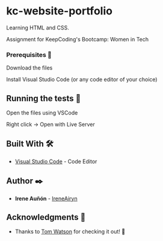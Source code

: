 # kc-website-portfolio

Learning HTML and CSS. 

Assignment for KeepCoding's Bootcamp: Women in Tech

### Prerequisites 🔧

Download the files

Install Visual Studio Code (or any code editor of your choice)

## Running the tests 🔩

Open the files using VSCode

Right click -> Open with Live Server

## Built With 🛠️

* [Visual Studio Code](https://code.visualstudio.com/) - Code Editor

## Author ✒️

* **Irene Auñón** - [IreneAiryn](https://github.com/IreneAiryn)

## Acknowledgments 🎁

* Thanks to [Tom Watson](https://github.com/tom-james-watson) for checking it out! 📢

